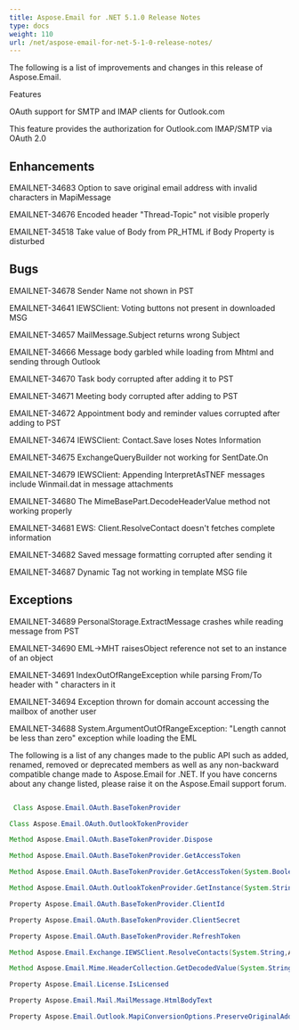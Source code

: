 ```yaml
---
title: Aspose.Email for .NET 5.1.0 Release Notes
type: docs
weight: 110
url: /net/aspose-email-for-net-5-1-0-release-notes/
---
```


The following is a list of improvements and changes in this release of Aspose.Email.

Features

OAuth support for SMTP and IMAP clients for Outlook.com

This feature provides the authorization for Outlook.com IMAP/SMTP via OAuth 2.0

## **Enhancements**
EMAILNET-34683 Option to save original email address with invalid characters in MapiMessage

EMAILNET-34676 Encoded header "Thread-Topic" not visible properly

EMAILNET-34518 Take value of Body from PR_HTML if Body Property is disturbed
## **Bugs**
EMAILNET-34678 Sender Name not shown in PST

EMAILNET-34641 IEWSClient: Voting buttons not present in downloaded MSG

EMAILNET-34657 MailMessage.Subject returns wrong Subject

EMAILNET-34666 Message body garbled while loading from Mhtml and sending through Outlook

EMAILNET-34670 Task body corrupted after adding it to PST

EMAILNET-34671 Meeting body corrupted after adding to PST

EMAILNET-34672 Appointment body and reminder values corrupted after adding to PST

EMAILNET-34674 IEWSClient: Contact.Save loses Notes Information

EMAILNET-34675 ExchangeQueryBuilder not working for SentDate.On

EMAILNET-34679 IEWSClient: Appending InterpretAsTNEF messages include Winmail.dat in message attachments

EMAILNET-34680 The MimeBasePart.DecodeHeaderValue method not working properly

EMAILNET-34681 EWS: Client.ResolveContact doesn't fetches complete information

EMAILNET-34682 Saved message formatting corrupted after sending it

EMAILNET-34687 Dynamic Tag not working in template MSG file
## **Exceptions**
EMAILNET-34689 PersonalStorage.ExtractMessage crashes while reading message from PST

EMAILNET-34690 EML->MHT raisesObject reference not set to an instance of an object

EMAILNET-34691 IndexOutOfRangeException while parsing From/To header with \" characters in it

EMAILNET-34694 Exception thrown for domain account accessing the mailbox of another user

EMAILNET-34688 System.ArgumentOutOfRangeException: "Length cannot be less than zero" exception while loading the EML

The following is a list of any changes made to the public API such as added, renamed, removed or deprecated members as well as any non-backward compatible change made to Aspose.Email for .NET. If you have concerns about any change listed, please raise it on the Aspose.Email support forum.

``` java

 Class Aspose.Email.OAuth.BaseTokenProvider

Class Aspose.Email.OAuth.OutlookTokenProvider

Method Aspose.Email.OAuth.BaseTokenProvider.Dispose

Method Aspose.Email.OAuth.BaseTokenProvider.GetAccessToken

Method Aspose.Email.OAuth.BaseTokenProvider.GetAccessToken(System.Boolean)

Method Aspose.Email.OAuth.OutlookTokenProvider.GetInstance(System.String,System.String,System.String)

Property Aspose.Email.OAuth.BaseTokenProvider.ClientId

Property Aspose.Email.OAuth.BaseTokenProvider.ClientSecret

Property Aspose.Email.OAuth.BaseTokenProvider.RefreshToken

Method Aspose.Email.Exchange.IEWSClient.ResolveContacts(System.String,Aspose.Email.Exchange.ExchangeListContactsOptions)

Method Aspose.Email.Mime.HeaderCollection.GetDecodedValue(System.String)

Property Aspose.Email.License.IsLicensed

Property Aspose.Email.Mail.MailMessage.HtmlBodyText

Property Aspose.Email.Outlook.MapiConversionOptions.PreserveOriginalAddress

```
